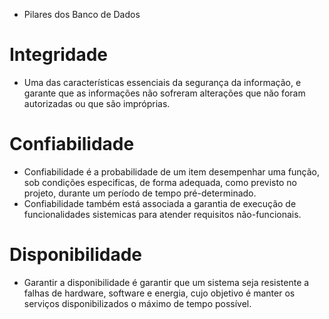 - Pilares dos Banco de Dados

# Integridade
 - Uma das características essenciais da segurança da informação, e
 garante que as informações não sofreram alterações que não foram
 autorizadas ou que são impróprias.

# Confiabilidade
- Confiabilidade é a probabilidade de um item desempenhar uma função, sob condições especificas, de forma adequada, como previsto no projeto, durante um período de tempo pré-determinado.
- Confiabilidade também está associada a garantia de execução de funcionalidades sistemicas para atender requisitos não-funcionais.

# Disponibilidade
- Garantir a disponibilidade é garantir que um sistema seja resistente a falhas de hardware, software e energia, cujo objetivo é manter os serviços disponibilizados o máximo de tempo possível.